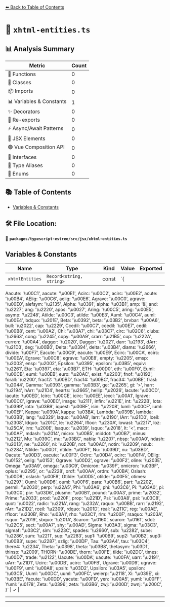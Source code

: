 [⬅️ Back to Table of Contents](../../../../index.md)

# 📄 `xhtml-entities.ts`

## 📊 Analysis Summary

| Metric | Count |
|--------|-------|
| 🔧 Functions | 0 |
| 🧱 Classes | 0 |
| 📦 Imports | 0 |
| 📊 Variables & Constants | 1 |
| ✨ Decorators | 0 |
| 🔄 Re-exports | 0 |
| ⚡ Async/Await Patterns | 0 |
| 💠 JSX Elements | 0 |
| 🟢 Vue Composition API | 0 |
| 📐 Interfaces | 0 |
| 📑 Type Aliases | 0 |
| 🎯 Enums | 0 |

## 📚 Table of Contents

- [Variables & Constants](#variables-constants)

## 🛠️ File Location:
📂 **`packages/typescript-estree/src/jsx/xhtml-entities.ts`**

## Variables & Constants

| Name | Type | Kind | Value | Exported |
|------|------|------|-------|----------|
| `xhtmlEntities` | `Record<string, string>` | const | `{
  Aacute: '\u00C1',
  aacute: '\u00E1',
  Acirc: '\u00C2',
  acirc: '\u00E2',
  acute: '\u00B4',
  AElig: '\u00C6',
  aelig: '\u00E6',
  Agrave: '\u00C0',
  agrave: '\u00E0',
  alefsym: '\u2135',
  Alpha: '\u0391',
  alpha: '\u03B1',
  amp: '&',
  and: '\u2227',
  ang: '\u2220',
  apos: '\u0027',
  Aring: '\u00C5',
  aring: '\u00E5',
  asymp: '\u2248',
  Atilde: '\u00C3',
  atilde: '\u00E3',
  Auml: '\u00C4',
  auml: '\u00E4',
  bdquo: '\u201E',
  Beta: '\u0392',
  beta: '\u03B2',
  brvbar: '\u00A6',
  bull: '\u2022',
  cap: '\u2229',
  Ccedil: '\u00C7',
  ccedil: '\u00E7',
  cedil: '\u00B8',
  cent: '\u00A2',
  Chi: '\u03A7',
  chi: '\u03C7',
  circ: '\u02C6',
  clubs: '\u2663',
  cong: '\u2245',
  copy: '\u00A9',
  crarr: '\u21B5',
  cup: '\u222A',
  curren: '\u00A4',
  dagger: '\u2020',
  Dagger: '\u2021',
  darr: '\u2193',
  dArr: '\u21D3',
  deg: '\u00B0',
  Delta: '\u0394',
  delta: '\u03B4',
  diams: '\u2666',
  divide: '\u00F7',
  Eacute: '\u00C9',
  eacute: '\u00E9',
  Ecirc: '\u00CA',
  ecirc: '\u00EA',
  Egrave: '\u00C8',
  egrave: '\u00E8',
  empty: '\u2205',
  emsp: '\u2003',
  ensp: '\u2002',
  Epsilon: '\u0395',
  epsilon: '\u03B5',
  equiv: '\u2261',
  Eta: '\u0397',
  eta: '\u03B7',
  ETH: '\u00D0',
  eth: '\u00F0',
  Euml: '\u00CB',
  euml: '\u00EB',
  euro: '\u20AC',
  exist: '\u2203',
  fnof: '\u0192',
  forall: '\u2200',
  frac12: '\u00BD',
  frac14: '\u00BC',
  frac34: '\u00BE',
  frasl: '\u2044',
  Gamma: '\u0393',
  gamma: '\u03B3',
  ge: '\u2265',
  gt: '>',
  harr: '\u2194',
  hArr: '\u21D4',
  hearts: '\u2665',
  hellip: '\u2026',
  Iacute: '\u00CD',
  iacute: '\u00ED',
  Icirc: '\u00CE',
  icirc: '\u00EE',
  iexcl: '\u00A1',
  Igrave: '\u00CC',
  igrave: '\u00EC',
  image: '\u2111',
  infin: '\u221E',
  int: '\u222B',
  Iota: '\u0399',
  iota: '\u03B9',
  iquest: '\u00BF',
  isin: '\u2208',
  Iuml: '\u00CF',
  iuml: '\u00EF',
  Kappa: '\u039A',
  kappa: '\u03BA',
  Lambda: '\u039B',
  lambda: '\u03BB',
  lang: '\u2329',
  laquo: '\u00AB',
  larr: '\u2190',
  lArr: '\u21D0',
  lceil: '\u2308',
  ldquo: '\u201C',
  le: '\u2264',
  lfloor: '\u230A',
  lowast: '\u2217',
  loz: '\u25CA',
  lrm: '\u200E',
  lsaquo: '\u2039',
  lsquo: '\u2018',
  lt: '<',
  macr: '\u00AF',
  mdash: '\u2014',
  micro: '\u00B5',
  middot: '\u00B7',
  minus: '\u2212',
  Mu: '\u039C',
  mu: '\u03BC',
  nabla: '\u2207',
  nbsp: '\u00A0',
  ndash: '\u2013',
  ne: '\u2260',
  ni: '\u220B',
  not: '\u00AC',
  notin: '\u2209',
  nsub: '\u2284',
  Ntilde: '\u00D1',
  ntilde: '\u00F1',
  Nu: '\u039D',
  nu: '\u03BD',
  Oacute: '\u00D3',
  oacute: '\u00F3',
  Ocirc: '\u00D4',
  ocirc: '\u00F4',
  OElig: '\u0152',
  oelig: '\u0153',
  Ograve: '\u00D2',
  ograve: '\u00F2',
  oline: '\u203E',
  Omega: '\u03A9',
  omega: '\u03C9',
  Omicron: '\u039F',
  omicron: '\u03BF',
  oplus: '\u2295',
  or: '\u2228',
  ordf: '\u00AA',
  ordm: '\u00BA',
  Oslash: '\u00D8',
  oslash: '\u00F8',
  Otilde: '\u00D5',
  otilde: '\u00F5',
  otimes: '\u2297',
  Ouml: '\u00D6',
  ouml: '\u00F6',
  para: '\u00B6',
  part: '\u2202',
  permil: '\u2030',
  perp: '\u22A5',
  Phi: '\u03A6',
  phi: '\u03C6',
  Pi: '\u03A0',
  pi: '\u03C0',
  piv: '\u03D6',
  plusmn: '\u00B1',
  pound: '\u00A3',
  prime: '\u2032',
  Prime: '\u2033',
  prod: '\u220F',
  prop: '\u221D',
  Psi: '\u03A8',
  psi: '\u03C8',
  quot: '\u0022',
  radic: '\u221A',
  rang: '\u232A',
  raquo: '\u00BB',
  rarr: '\u2192',
  rArr: '\u21D2',
  rceil: '\u2309',
  rdquo: '\u201D',
  real: '\u211C',
  reg: '\u00AE',
  rfloor: '\u230B',
  Rho: '\u03A1',
  rho: '\u03C1',
  rlm: '\u200F',
  rsaquo: '\u203A',
  rsquo: '\u2019',
  sbquo: '\u201A',
  Scaron: '\u0160',
  scaron: '\u0161',
  sdot: '\u22C5',
  sect: '\u00A7',
  shy: '\u00AD',
  Sigma: '\u03A3',
  sigma: '\u03C3',
  sigmaf: '\u03C2',
  sim: '\u223C',
  spades: '\u2660',
  sub: '\u2282',
  sube: '\u2286',
  sum: '\u2211',
  sup: '\u2283',
  sup1: '\u00B9',
  sup2: '\u00B2',
  sup3: '\u00B3',
  supe: '\u2287',
  szlig: '\u00DF',
  Tau: '\u03A4',
  tau: '\u03C4',
  there4: '\u2234',
  Theta: '\u0398',
  theta: '\u03B8',
  thetasym: '\u03D1',
  thinsp: '\u2009',
  THORN: '\u00DE',
  thorn: '\u00FE',
  tilde: '\u02DC',
  times: '\u00D7',
  trade: '\u2122',
  Uacute: '\u00DA',
  uacute: '\u00FA',
  uarr: '\u2191',
  uArr: '\u21D1',
  Ucirc: '\u00DB',
  ucirc: '\u00FB',
  Ugrave: '\u00D9',
  ugrave: '\u00F9',
  uml: '\u00A8',
  upsih: '\u03D2',
  Upsilon: '\u03A5',
  upsilon: '\u03C5',
  Uuml: '\u00DC',
  uuml: '\u00FC',
  weierp: '\u2118',
  Xi: '\u039E',
  xi: '\u03BE',
  Yacute: '\u00DD',
  yacute: '\u00FD',
  yen: '\u00A5',
  yuml: '\u00FF',
  Yuml: '\u0178',
  Zeta: '\u0396',
  zeta: '\u03B6',
  zwj: '\u200D',
  zwnj: '\u200C',
}` | ✓ |


---


---